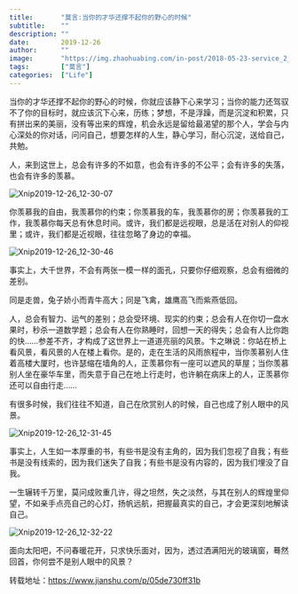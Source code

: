 ```yaml
---
title:       "莫言:当你的才华还撑不起你的野心的时候"
subtitle:    ""
description: ""
date:        2019-12-26
author:      ""
image:       "https://img.zhaohuabing.com/in-post/2018-05-23-service_2_service_auth/background.jpg"
tags:        ["莫言"]
categories:  ["Life"]
---
```


当你的才华还撑不起你的野心的时候，你就应该静下心来学习；当你的能力还驾驭不了你的目标时，就应该沉下心来，历练；梦想，不是浮躁，而是沉淀和积累，只有拼出来的美丽，没有等出来的辉煌，机会永远是留给最渴望的那个人，学会与内心深处的你对话，问问自己，想要怎样的人生，静心学习，耐心沉淀，送给自己，共勉。

人，来到这世上，总会有许多的不如意，也会有许多的不公平；会有许多的失落，也会有许多的羡慕。

![Xnip2019-12-26_12-30-07](/img/Xnip2019-12-26_12-30-07.png)

你羡慕我的自由，我羡慕你的约束；你羡慕我的车，我羡慕你的房；你羡慕我的工作，我羡慕你每天总有休息时间。或许，我们都是远视眼，总是活在对别人的仰视里；或许，我们都是近视眼，往往忽略了身边的幸福。

![Xnip2019-12-26_12-30-46](/img/Xnip2019-12-26_12-30-46.png)

事实上，大千世界，不会有两张一模一样的面孔，只要你仔细观察，总会有细微的差别。

同是走兽，兔子娇小而青牛高大；同是飞禽，雄鹰高飞而紫燕低回。

人，总会有智力、运气的差别；总会受环境、现实的约束；总会有人在你切一盘水果时，秒杀一道数学题；总会有人在你熟睡时，回想一天的得失；总会有人比你跑的快……参差不齐，才构成了这世界上一道道亮丽的风景。卞之琳说：你站在桥上看风景，看风景的人在楼上看你。是的，走在生活的风雨旅程中，当你羡慕别人住着高楼大厦时，也许瑟缩在墙角的人，正羡慕你有一座可以遮风的草屋；当你羡慕别人坐在豪华车里，而失意于自己在地上行走时，也许躺在病床上的人，正羡慕你还可以自由行走……

有很多时候，我们往往不知道，自己在欣赏别人的时候，自己也成了别人眼中的风景。

![Xnip2019-12-26_12-31-45](/img/Xnip2019-12-26_12-31-45.png)

事实上，人生如一本厚重的书，有些书是没有主角的，因为我们忽视了自我；有些书是没有线索的，因为我们迷失了自我；有些书是没有内容的，因为我们埋没了自我。

一生辗转千万里，莫问成败重几许，得之坦然，失之淡然，与其在别人的辉煌里仰望，不如亲手点亮自己的心灯，扬帆远航，把握最真实的自己，才会更深刻地解读自己。

![Xnip2019-12-26_12-32-22](/img/Xnip2019-12-26_12-32-22.png)

面向太阳吧，不问春暖花开，只求快乐面对，因为，透过洒满阳光的玻璃窗，蓦然回首，你何尝不是别人眼中的风景？



转载地址：https://www.jianshu.com/p/05de730ff31b